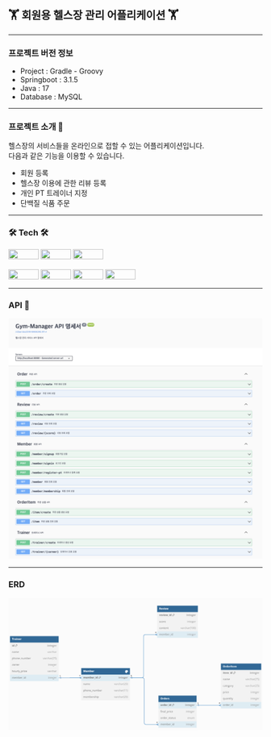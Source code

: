 ## 🏋 회원용 헬스장 관리 어플리케이션 🏋️
*** 
### 프로젝트 버전 정보
- Project : Gradle - Groovy
- Springboot : 3.1.5
- Java : 17
- Database : MySQL
---
### 프로젝트 소개 💁
헬스장의 서비스들을 온라인으로 접할 수 있는 어플리케이션입니다.
<br>
다음과 같은 기능을 이용할 수 있습니다.
- 회원 등록
- 헬스장 이용에 관한 리뷰 등록
- 개인 PT 트레이너 지정
- 단백질 식품 주문
---
### 🛠 Tech 🛠
<img src="https://img.shields.io/badge/JAVA-007396?style=for-the-badge&logo=java&logoColor=white" style="width: 60px; height: 20px;"> <img src="https://img.shields.io/badge/Spring Boot-6DB33F?style=for-the-badge&logo=Spring Boot&logoColor=white" style="width: 60px; height: 20px;"> <img src="https://img.shields.io/badge/mysql-4479A1?style=for-the-badge&logo=mysql&logoColor=white" style="width: 60px; height: 20px;">️
<br></br>
<img src="https://img.shields.io/badge/Spring Security-6DB33F?style=for-the-badge&logo=springsecurity&logoColor=white" style="width: 60px; height: 20px;">️ <img src="https://img.shields.io/badge/Docker-2496ED?style=for-the-badge&logo=docker&logoColor=white" style="width: 60px; height: 20px;">️ <img src="https://img.shields.io/badge/Swagger-85EA2D?style=for-the-badge&logo=swagger&logoColor=white" style="width: 60px; height: 20px;">️ <img src="https://img.shields.io/badge/Github Actions-2088FF?style=for-the-badge&logo=githubactions&logoColor=white" style="width: 60px; height: 20px;">️

---

### API 📃
![api.png](api.png)

---
### ERD
![img_2.png](img_2.png)
